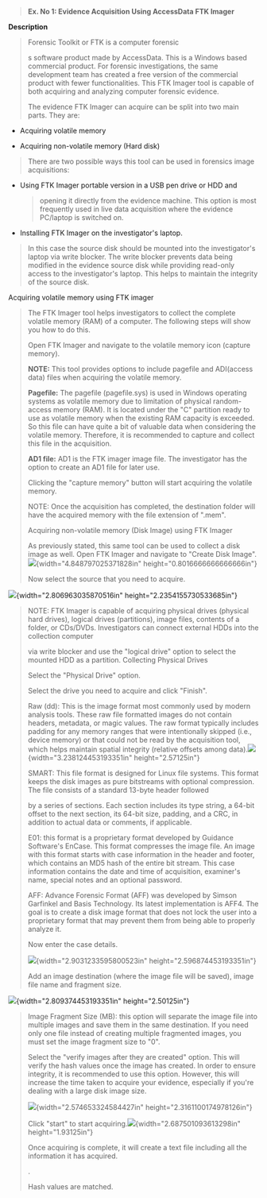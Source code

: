  > **Ex. No 1: Evidence Acquisition Using AccessData FTK Imager**

**Description**

> Forensic Toolkit or FTK is a computer forensic
>
> s software product made by AccessData. This is a Windows based
> commercial product. For forensic investigations, the same development
> team has created a free version of the commercial product with fewer
> functionalities. This FTK Imager tool is capable of both acquiring and
> analyzing computer forensic evidence.
>
> The evidence FTK Imager can acquire can be split into two main parts.
> They are:

-   Acquiring volatile memory

-   Acquiring non-volatile memory (Hard disk)

> There are two possible ways this tool can be used in forensics image
> acquisitions:

-   Using FTK Imager portable version in a USB pen drive or HDD and
    > opening it directly from the evidence machine. This option is most
    > frequently used in live data acquisition where the evidence
    > PC/laptop is switched on.

-   Installing FTK Imager on the investigator's laptop.

> In this case the source disk should be mounted into the investigator's
> laptop via write blocker. The write blocker prevents data being
> modified in the evidence source disk while providing read-only access
> to the investigator's laptop. This helps to maintain the integrity of
> the source disk.

Acquiring volatile memory using FTK imager

> The FTK Imager tool helps investigators to collect the complete
> volatile memory (RAM) of a computer. The following steps will show you
> how to do this.
>
> Open FTK Imager and navigate to the volatile memory icon (capture
> memory).
>
> **NOTE:** This tool provides options to include pagefile and
> ADI(access data) files when acquiring the volatile memory.
>
> **Pagefile:** The pagefile (pagefile.sys) is used in Windows operating
> systems as volatile memory due to limitation of physical random-access
> memory (RAM). It is located under the "C" partition ready to use as
> volatile memory when the existing RAM capacity is exceeded. So this
> file can have quite a bit of valuable data when considering the
> volatile memory. Therefore, it is recommended to capture and collect
> this file in the acquisition.
>
> **AD1 file:** AD1 is the FTK imager image file. The investigator has
> the option to create an AD1 file for later use.
>
> Clicking the "capture memory" button will start acquiring the volatile
> memory.
>
> NOTE: Once the acquisition has completed, the destination folder will
> have the acquired memory with the file extension of ".mem".
>
> Acquiring non-volatile memory (Disk Image) using FTK Imager
>
> As previously stated, this same tool can be used to collect a disk
> image as well. Open FTK Imager and navigate to "Create Disk
> Image".![](media/image5.jpg){width="4.848797025371828in"
> height="0.8016666666666666in"}
>
> Now select the source that you need to acquire.

![](media/image8.jpg){width="2.806963035870516in"
height="2.2354155730533685in"}

> NOTE: FTK Imager is capable of acquiring physical drives (physical
> hard drives), logical drives (partitions), image files, contents of a
> folder, or CDs/DVDs. Investigators can connect external HDDs into the
> collection computer
>
> via write blocker and use the "logical drive" option to select the
> mounted HDD as a partition. Collecting Physical Drives
>
> Select the "Physical Drive" option.
>
> Select the drive you need to acquire and click "Finish".
>
> Raw (dd): This is the image format most commonly used by modern
> analysis tools. These raw file formatted images do not contain
> headers, metadata, or magic values. The raw format typically includes
> padding for any memory ranges that were intentionally skipped (i.e.,
> device memory) or that could not be read by the acquisition tool,
> which helps maintain spatial integrity (relative offsets among
> data).![](media/image6.jpg){width="3.238124453193351in"
> height="2.57125in"}
>
> SMART: This file format is designed for Linux file systems. This
> format keeps the disk images as pure bitstreams with optional
> compression. The file consists of a standard 13-byte header followed
>
> by a series of sections. Each section includes its type string, a
> 64-bit offset to the next section, its 64-bit size, padding, and a
> CRC, in addition to actual data or comments, if applicable.
>
> E01: this format is a proprietary format developed by Guidance
> Software's EnCase. This format compresses the image file. An image
> with this format starts with case information in the header and
> footer, which contains an MD5 hash of the entire bit stream. This case
> information contains the date and time of acquisition, examiner's
> name, special notes and an optional password.
>
> AFF: Advance Forensic Format (AFF) was developed by Simson Garfinkel
> and Basis Technology. Its latest implementation is AFF4. The goal is
> to create a disk image format that does not lock the user into a
> proprietary format that may prevent them from being able to properly
> analyze it.
>
> Now enter the case details.
>
> ![](media/image7.jpg){width="2.9031233595800523in"
> height="2.596874453193351in"}
>
> Add an image destination (where the image file will be saved), image
> file name and fragment size.

![](media/image2.jpg){width="2.809374453193351in" height="2.50125in"}

> Image Fragment Size (MB): this option will separate the image file
> into multiple images and save them in the same destination. If you
> need only one file instead of creating multiple fragmented images, you
> must set the image fragment size to "0".
>
> Select the "verify images after they are created" option. This will
> verify the hash values once the image has created. In order to ensure
> integrity, it is recommended to use this option. However, this will
> increase the time taken to acquire your evidence, especially if you're
> dealing with a large disk image size.
>
> ![](media/image3.jpg){width="2.574653324584427in"
> height="2.3161100174978126in"}
>
> Click "start" to start
> acquiring.![](media/image10.jpg){width="2.687501093613298in"
> height="1.93125in"}
>
> Once acquiring is complete, it will create a text file including all
> the information it has acquired.
>
> .
>
> Hash values are matched.

